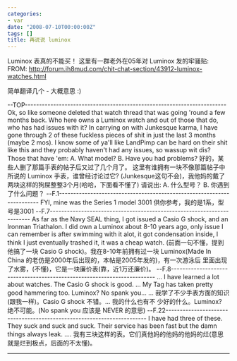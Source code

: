 ```yaml
---
categories:
- var
date: "2008-07-10T00:00:00Z"
tags: []
title: 再说说 luminox
---
```


Luminox 表真的不能买！
这里有一群老外在05年对 Luminox 发的牢骚贴:
FROM: http://forum.ih8mud.com/chit-chat-section/43912-luminox-watches.html

简单翻译几个 - 大概意思 :)

--TOP-----------------------------------------------------------------------
Ok, so like someone deleted that watch thread that was going 'round a few
months back.
Who here owns a Luminox watch and out of those that do, who has had issues
with it?
In carrying on with Junkesque karma, I have gone through 2 of these fuckless
pieces of shit in just the last 3 months (maybe 2 mos). I know some of ya'll
like LandPimp can be hard on their shit like this and they probably haven't
had any issues, so wassup wit dis?
Those that have 'em:
A. What model?
B. Have you had problems?
好的，某些人删了那篇手表的帖子后又过了几个月了。
这里有谁拥有一块不像那篇帖子中所说的 Luminox 手表，谁曾经讨论过它?
(Junkesque这句不会)，我他妈的戴了两块这样的狗屎整整3个月(哈哈，下面看不懂了)
请说出:
A. 什么型号？
B. 你遇到了什么问题？
--F.1-----------------------------------------------------------------------
FYI, mine was the Series 1
model 3001
供你参考，我的是1系，型号是3001
--F.7-----------------------------------------------------------------------
As far as the Navy SEAL thing, I got issued a Casio G shock, and an Ironman
Triathalon. I did own a Luminox about 8-10 years ago, only issue I can
remember is after swimming with it alot, it got condensation inside, I think I
just eventually trashed it, it was a cheap watch.
(前面一句不懂，提到他搞了一块 Casio G shock)。我在8-10年前拥有过一块
Luminox(Made In China 的老仿是2000年后出现的，本帖是2005年发的)，有一次游泳后
里面出现了水雾，(不懂)，它是一块廉价表(靠，近1万还廉价)。
--F.8------------------------------------------------------------------------
... I have learned a lot about watches. The Casio G shock is good. ... My Tag
has taken pretty good hammering too.  Luminox? No spank you...
... 我学了不少手表方面的知识(跟我一样)。Casio G shock 不错。... 我的什么也有不
少好的什么。Luminox? 绝不可能。(No spank you 应该是 NEVER 的意思)
--F.22-----------------------------------------------------------------------
I have had three of these. They suck and suck and suck. Their service has been
fast but the damn things always leak. ....
我有三块这样的表。它们真他妈的他妈的他妈的烂(意思就是烂到极点，后面的不太懂)。

------------------------------------------------------------------------------
